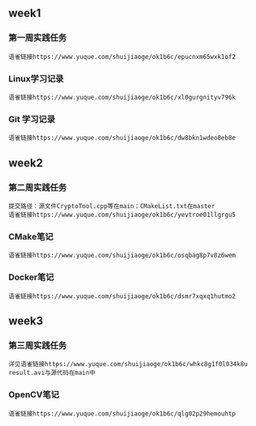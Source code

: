 ## week1
  ### 第一周实践任务
    语雀链接https://www.yuque.com/shuijiaoge/ok1b6c/epucnxm65wxk1of2
  ### Linux学习记录
    语雀链接https://www.yuque.com/shuijiaoge/ok1b6c/xl0gurgnityv796k
  ### Git 学习记录
    语雀链接https://www.yuque.com/shuijiaoge/ok1b6c/dw8bkn1wdeo8eb8e
## week2
  ### 第二周实践任务 
    提交路径：源文件CryptoTool.cpp等在main；CMakeList.txt在master
    语雀链接https://www.yuque.com/shuijiaoge/ok1b6c/yevtroe01llgrgu5
  ### CMake笔记
    语雀链接https://www.yuque.com/shuijiaoge/ok1b6c/osqbag8p7v8z6wem
  ### Docker笔记
    语雀链接https://www.yuque.com/shuijiaoge/ok1b6c/dsmr7xqxq1hutmo2
## week3
  ### 第三周实践任务
    详见语雀链接https://www.yuque.com/shuijiaoge/ok1b6c/whkc8g1f0l034k8u
    result.avi与源代码在main中
  ### OpenCV笔记
    语雀链接https://www.yuque.com/shuijiaoge/ok1b6c/qlg02p29hemouhtp
